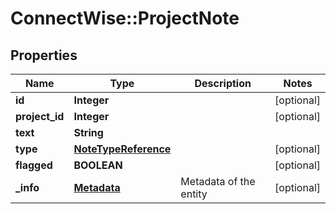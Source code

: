 # ConnectWise::ProjectNote

## Properties
Name | Type | Description | Notes
------------ | ------------- | ------------- | -------------
**id** | **Integer** |  | [optional] 
**project_id** | **Integer** |  | [optional] 
**text** | **String** |  | 
**type** | [**NoteTypeReference**](NoteTypeReference.md) |  | [optional] 
**flagged** | **BOOLEAN** |  | [optional] 
**_info** | [**Metadata**](Metadata.md) | Metadata of the entity | [optional] 


